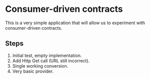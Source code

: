 # Consumer-driven contracts

This is a very simple application that will allow us to experiment with consumer-driven contracts.

## Steps

1. Initial test, empty implementation.
2. Add Http Get call (URL still incorrect).
3. Single working conversion.
4. Very basic provider.